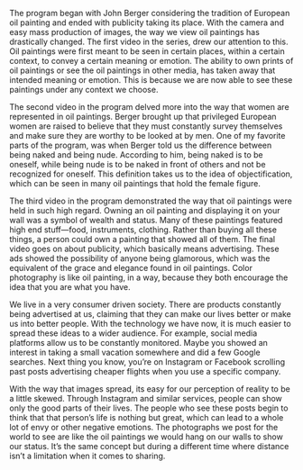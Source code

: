 The program began with John Berger considering the tradition of European oil painting and ended with publicity taking its place. With the camera and easy mass production of images, the way we view oil paintings has drastically changed. The first video in the series, drew our attention to this. Oil paintings were first meant to be seen in certain places, within a certain context, to convey a certain meaning or emotion. The ability to own prints of oil paintings or see the oil paintings in other media, has taken away that intended meaning or emotion. This is because we are now able to see these paintings under any context we choose. 

The second video in the program delved more into the way that women are represented in oil paintings. Berger brought up that privileged European women are raised to believe that they must constantly survey themselves and make sure they are worthy to be looked at by men. One of my favorite parts of the program, was when Berger told us the difference between being naked and being nude. According to him, being naked is to be oneself, while being nude is to be naked in front of others and not be recognized for oneself. This definition takes us to the idea of objectification, which can be seen in many oil paintings that hold the female figure. 

The third video in the program demonstrated the way that oil paintings were held in such high regard. Owning an oil painting and displaying it on your wall was a symbol of wealth and status. Many of these paintings featured high end stuff—food, instruments, clothing. Rather than buying all these things, a person could own a painting that showed all of them. The final video goes on about publicity, which basically means advertising. These ads showed the possibility of anyone being glamorous, which was the equivalent of the grace and elegance found in oil paintings. Color photography is like oil painting, in a way, because they both encourage the idea that you are what you have.

We live in a very consumer driven society. There are products constantly being advertised at us, claiming that they can make our lives better or make us into better people. With the technology we have now, it is much easier to spread these ideas to a wider audience. For example, social media platforms allow us to be constantly monitored. Maybe you showed an interest in taking a small vacation somewhere and did a few Google searches. Next thing you know, you’re on Instagram or Facebook scrolling past posts advertising cheaper flights when you use a specific company. 

With the way that images spread, its easy for our perception of reality to be a little skewed. Through Instagram and similar services, people can show only the good parts of their lives. The people who see these posts begin to think that that person’s life is nothing but great, which can lead to a whole lot of envy or other negative emotions. The photographs we post for the world to see are like the oil paintings we would hang on our walls to show our status. It’s the same concept but during a different time where distance isn’t a limitation when it comes to sharing. 
